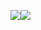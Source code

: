 ![](https://github-readme-stats.vercel.app/api?username=RyanW02&show_icons=true&theme=radical)![](https://github-readme-stats.vercel.app/api/top-langs?username=RyanW02&show_icons=true&theme=radical)
